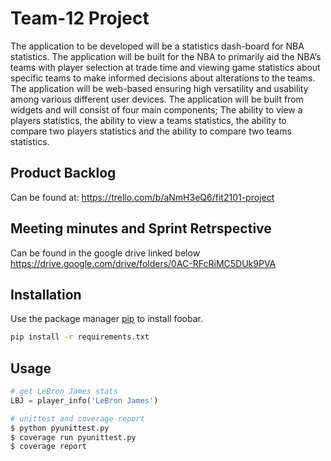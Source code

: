 # Team-12 Project

The application to be developed will be a statistics dash-board for NBA statistics. The
application will be built for the NBA to primarily aid the NBA’s teams with player
selection at trade time and viewing game statistics about specific teams to make
informed decisions about alterations to the teams. The application will be web-based
ensuring high versatility and usability among various different user devices. The
application will be built from widgets and will consist of four main components; The
ability to view a players statistics, the ability to view a teams statistics, the ability to
compare two players statistics and the ability to compare two teams statistics.

## Product Backlog

Can be found at:
https://trello.com/b/aNmH3eQ6/fit2101-project

## Meeting minutes and Sprint Retrspective

Can be found in the google drive linked below
https://drive.google.com/drive/folders/0AC-RFcRiMC5DUk9PVA

## Installation

Use the package manager [pip](https://pip.pypa.io/en/stable/) to install foobar.

```bash
pip install -r requirements.txt
```

## Usage

```python
# get LeBron James stats
LBJ = player_info('LeBron James')

# unittest and coverage report
$ python pyunittest.py
$ coverage run pyunittest.py
$ coverage report